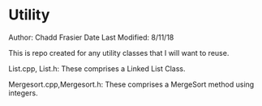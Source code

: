 # Utility
Author: Chadd Frasier
Date Last Modified: 8/11/18

This is repo created for any utility classes that I will want to reuse.

List.cpp, List.h: These comprises a Linked List Class.

Mergesort.cpp,Mergesort.h: These comprises a MergeSort method using integers.
